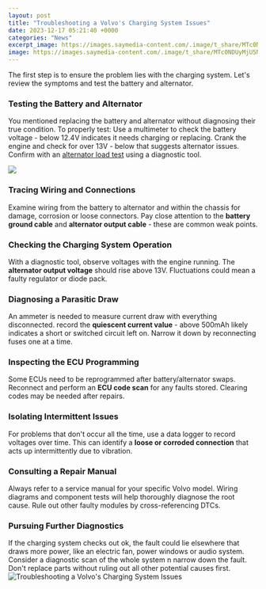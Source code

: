 ```yaml
---
layout: post
title: "Troubleshooting a Volvo's Charging System Issues"
date: 2023-12-17 05:21:40 +0000
categories: "News"
excerpt_image: https://images.saymedia-content.com/.image/t_share/MTc0NDUyMjU5NTM3ODg4OTAy/alternator-problems-troubleshooting.jpg
image: https://images.saymedia-content.com/.image/t_share/MTc0NDUyMjU5NTM3ODg4OTAy/alternator-problems-troubleshooting.jpg
---
```


The first step is to ensure the problem lies with the charging system. Let's review the symptoms and test the battery and alternator. 
### Testing the Battery and Alternator
You mentioned replacing the battery and alternator without diagnosing their true condition. To properly test: 
Use a multimeter to check the battery voltage - below 12.4V indicates it needs charging or replacing. Crank the engine and check for over 13V - below that suggests alternator issues. Confirm with an [alternator load test](https://store.fi.io.vn/xmas-holiday-santa-riding-rottweiler-dog-christmas-2) using a diagnostic tool. 

![](https://automotivetechinfo.com/wp-content/uploads/2021/08/Charging-System-with-Battery-Monitoring-System-for-Volvo.jpg)
### Tracing Wiring and Connections  
Examine wiring from the battery to alternator and within the chassis for damage, corrosion or loose connectors. Pay close attention to the **battery ground cable** and **alternator output cable** - these are common weak points. 
### Checking the Charging System Operation
With a diagnostic tool, observe voltages with the engine running. The **alternator output voltage** should rise above 13V. Fluctuations could mean a faulty regulator or diode pack. 
### Diagnosing a Parasitic Draw
An ammeter is needed to measure current draw with everything disconnected. record the **quiescent current value** - above 500mAh likely indicates a short or switched circuit left on. Narrow it down by reconnecting fuses one at a time.
### Inspecting the ECU Programming
Some ECUs need to be reprogrammed after battery/alternator swaps. Reconnect and perform an **ECU code scan** for any faults stored. Clearing codes may be needed after repairs. 
### Isolating Intermittent Issues  
For problems that don't occur all the time, use a data logger to record voltages over time. This can identify a **loose or corroded connection** that acts up intermittently due to vibration. 
### Consulting a Repair Manual  
Always refer to a service manual for your specific Volvo model. Wiring diagrams and component tests will help thoroughly diagnose the root cause. Rule out other faulty modules by cross-referencing DTCs.
### Pursuing Further Diagnostics
If the charging system checks out ok, the fault could lie elsewhere that draws more power, like an electric fan, power windows or audio system. Consider a diagnostic scan of the whole system n narrow down the fault. Don't replace parts without ruling out all other potential causes first.
![Troubleshooting a Volvo's Charging System Issues](https://images.saymedia-content.com/.image/t_share/MTc0NDUyMjU5NTM3ODg4OTAy/alternator-problems-troubleshooting.jpg)